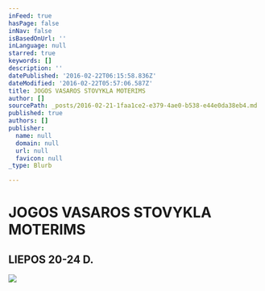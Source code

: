 ```yaml
---
inFeed: true
hasPage: false
inNav: false
isBasedOnUrl: ''
inLanguage: null
starred: true
keywords: []
description: ''
datePublished: '2016-02-22T06:15:58.836Z'
dateModified: '2016-02-22T05:57:06.587Z'
title: JOGOS VASAROS STOVYKLA MOTERIMS
author: []
sourcePath: _posts/2016-02-21-1faa1ce2-e379-4ae0-b538-e44e0da38eb4.md
published: true
authors: []
publisher:
  name: null
  domain: null
  url: null
  favicon: null
_type: Blurb

---
```

# JOGOS VASAROS STOVYKLA MOTERIMS

## LIEPOS 20-24 D.
![](https://s3-us-west-2.amazonaws.com/the-grid-img/p/09e6a9f9f0968f77f843a21f0cc673edeba3783a.jpg)